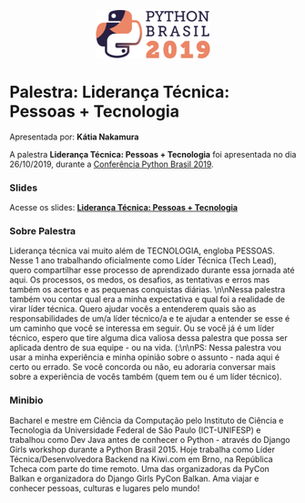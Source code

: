 <p align="center"><img src="../../logo_python_brasil_2019-01.svg" width="200"></p>

# Palestra: Liderança Técnica: Pessoas + Tecnologia
Apresentada por: **Kátia Nakamura**


A palestra **Liderança Técnica: Pessoas + Tecnologia** foi apresentada no dia 26/10/2019, durante a [Conferência Python Brasil 2019](http://2019.pythonbrasil.org.br).



### Slides

Acesse os slides: **[Liderança Técnica: Pessoas + Tecnologia](./pybr2019-katia-nakamura-lideranca-tecnica-pessoas-tecnologia.pdf)**



### Sobre Palestra
Liderança técnica vai muito além de TECNOLOGIA, engloba PESSOAS. Nesse 1 ano trabalhando oficialmente como Líder Técnica (Tech Lead), quero compartilhar esse processo de aprendizado durante essa jornada até aqui. Os processos, os medos, os desafios, as tentativas e erros mas também os acertos e as pequenas conquistas diárias. \n\nNessa palestra também vou contar qual era a minha expectativa e qual foi a realidade de virar líder técnica. Quero ajudar vocês a entenderem quais são as responsabilidades de um/a líder técnico/a e te ajudar a entender se esse é um caminho que você se interessa em seguir. Ou se você já é um líder técnico, espero que tire alguma dica valiosa dessa palestra que possa ser aplicada dentro de sua equipe - ou na vida. (:\n\nPS: Nessa palestra vou usar a minha experiência e minha opinião sobre o assunto - nada aqui é certo ou errado. Se você concorda ou não, eu adoraria conversar mais sobre a experiência de vocês também (quem tem ou é um líder técnico).



### Minibio
Bacharel e mestre em Ciência da Computação pelo Instituto de Ciência e Tecnologia da Universidade Federal de São Paulo (ICT-UNIFESP) e trabalhou como Dev Java antes de conhecer o Python - através do Django Girls workshop durante a Python Brasil 2015. Hoje trabalha como Líder Técnica/Desenvolvedora Backend na Kiwi.com em Brno, na República Tcheca com parte do time remoto. Uma das organizadoras da PyCon Balkan e organizadora do Django Girls PyCon Balkan. Ama viajar e conhecer pessoas, culturas e lugares pelo mundo!


